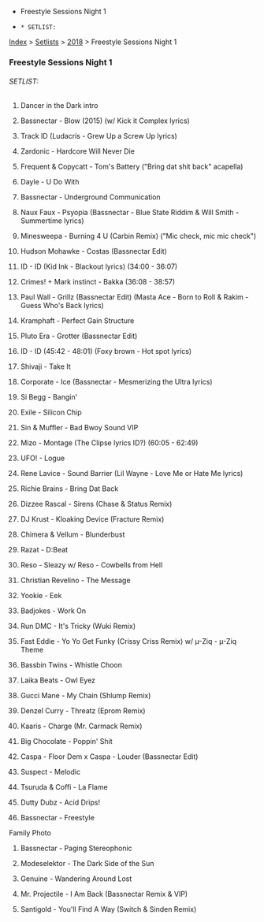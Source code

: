   * Freestyle Sessions Night 1
  *     * SETLIST:

[Index](https://www.reddit.com/r/bassnectar/wiki/index) >
[Setlists](https://www.reddit.com/r/bassnectar/wiki/interactive/setlists) >
[2018](https://www.reddit.com/r/bassnectar/wiki/interactive/setlists/2018) >
Freestyle Sessions Night 1

### Freestyle Sessions Night 1

###### SETLIST:

  1. Dancer in the Dark intro

  2. Bassnectar - Blow (2015) (w/ Kick it Complex lyrics)

  3. Track ID (Ludacris - Grew Up a Screw Up lyrics)

  4. Zardonic - Hardcore Will Never Die

  5. Frequent & Copycatt - Tom's Battery ("Bring dat shit back" acapella)

  6. Dayle - U Do With

  7. Bassnectar - Underground Communication

  8. Naux Faux - Psyopia (Bassnectar - Blue State Riddim & Will Smith - Summertime lyrics)

  9. Minesweepa - Burning 4 U (Carbin Remix) ("Mic check, mic mic check")

  10. Hudson Mohawke - Costas (Bassnectar Edit)

  11. ID - ID (Kid Ink - Blackout lyrics) (34:00 - 36:07)

  12. Crimes! + Mark instinct - Bakka (36:08 - 38:57)

  13. Paul Wall - Grillz (Bassnectar Edit) (Masta Ace - Born to Roll & Rakim - Guess Who's Back lyrics)

  14. Kramphaft - Perfect Gain Structure

  15. Pluto Era - Grotter (Bassnectar Edit)

  16. ID - ID (45:42 - 48:01) (Foxy brown - Hot spot lyrics)

  17. Shivaji - Take It

  18. Corporate - Ice (Bassnectar - Mesmerizing the Ultra lyrics)

  19. Si Begg - Bangin'

  20. Exile - Silicon Chip

  21. Sin & Muffler - Bad Bwoy Sound VIP

  22. Mizo - Montage (The Clipse lyrics ID?) (60:05 - 62:49)

  23. UFO! - Logue

  24. Rene Lavice - Sound Barrier (Lil Wayne - Love Me or Hate Me lyrics)

  25. Richie Brains - Bring Dat Back

  26. Dizzee Rascal - Sirens (Chase & Status Remix)

  27. DJ Krust - Kloaking Device (Fracture Remix)

  28. Chimera & Vellum - Blunderbust

  29. Razat - D:Beat

  30. Reso - Sleazy w/ Reso - Cowbells from Hell

  31. Christian Revelino - The Message

  32. Yookie - Eek

  33. Badjokes - Work On

  34. Run DMC - It's Tricky (Wuki Remix)

  35. Fast Eddie - Yo Yo Get Funky (Crissy Criss Remix) w/ µ-Ziq - µ-Ziq Theme

  36. Bassbin Twins - Whistle Choon

  37. Laika Beats - Owl Eyez

  38. Gucci Mane - My Chain (Shlump Remix)

  39. Denzel Curry - Threatz (Eprom Remix)

  40. Kaaris - Charge (Mr. Carmack Remix)

  41. Big Chocolate - Poppin' Shit

  42. Caspa - Floor Dem x Caspa - Louder (Bassnectar Edit) 

  43. Suspect - Melodic

  44. Tsuruda & Coffi - La Flame

  45. Dutty Dubz - Acid Drips!

  46. Bassnectar - Freestyle

Family Photo

  1. Bassnectar - Paging Stereophonic

  2. Modeselektor - The Dark Side of the Sun

  3. Genuine - Wandering Around Lost

  4. Mr. Projectile - I Am Back (Bassnectar Remix & VIP)

  5. Santigold - You'll Find A Way (Switch & Sinden Remix)


